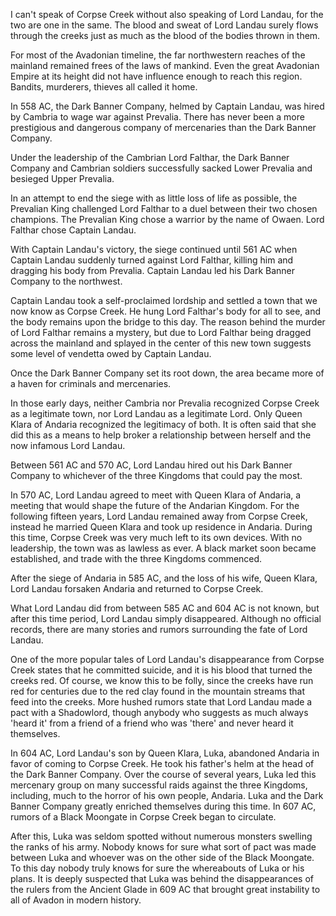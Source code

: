 I can't speak of Corpse Creek
without also speaking of Lord
Landau, for the two are one in the
same. The blood and sweat of
Lord Landau surely flows through
the creeks just as much as the
blood of the bodies thrown in them.

For most of the Avadonian timeline,
the far northwestern reaches of the
mainland remained frees of the
laws of mankind. Even the great
Avadonian Empire at its height
did not have influence enough
to reach this region. Bandits,
murderers, thieves all called it home.








In 558 AC, the Dark Banner Company,
helmed by Captain Landau, was hired
by Cambria to wage war against
Prevalia. There has never been
a more prestigious and dangerous
company of mercenaries than the
Dark Banner Company.

Under the leadership of the
Cambrian Lord Falthar, the
Dark Banner Company and
Cambrian soldiers successfully
sacked Lower Prevalia and
besieged Upper Prevalia.










In an attempt to end the siege
with as little loss of life as possible,
the Prevalian King challenged
Lord Falthar to a duel between
their two chosen champions.
The Prevalian King chose a warrior
by the name of Owaen. Lord
Falthar chose Captain Landau.

With Captain Landau's victory, the
siege continued until 561 AC when
Captain Landau suddenly turned
against Lord Falthar, killing him
and dragging his body from Prevalia.
Captain Landau led his Dark
Banner Company to the northwest.









Captain Landau took a self-proclaimed
lordship and settled a town that
we now know as Corpse Creek. He
hung Lord Falthar's body for all to
see, and the body remains upon the
bridge to this day. The reason behind
the murder of Lord Falthar remains
a mystery, but due to Lord Falthar
being dragged across the mainland
and splayed in the center of this new
town suggests some level of
vendetta owed by Captain Landau.

Once the Dark Banner Company set
its root down, the area became more
of a haven for criminals and
mercenaries.







In those early days, neither Cambria
nor Prevalia recognized Corpse Creek
as a legitimate town, nor Lord Landau
as a legitimate Lord. Only Queen
Klara of Andaria recognized the
legitimacy of both. It is often said
that she did this as a means to
help broker a relationship
between herself and the now
infamous Lord Landau.

Between 561 AC and 570 AC, Lord
Landau hired out his Dark Banner
Company to whichever of the three
Kingdoms that could pay the most.









In 570 AC, Lord Landau agreed to
meet with Queen Klara of Andaria,
a meeting that would shape the
future of the Andarian Kingdom.
For the following fifteen years,
Lord Landau remained away from
Corpse Creek, instead he married
Queen Klara and took up residence
in Andaria. During this time,
Corpse Creek was very much left
to its own devices. With no
leadership, the town was as
lawless as ever. A black market
soon became established, and
trade with the three Kingdoms
commenced.








After the siege of Andaria in
585 AC, and the loss of his wife,
Queen Klara, Lord Landau forsaken
Andaria and returned to Corpse
Creek.

What Lord Landau did from
between 585 AC and 604 AC is
not known, but after this time
period, Lord Landau simply
disappeared. Although no
official records, there are many
stories and rumors surrounding
the fate of Lord Landau.










One of the more popular tales
of Lord Landau's disappearance
from Corpse Creek states that
he committed suicide, and it is
his blood that turned the creeks
red. Of course, we know this to be
folly, since the creeks have run
red for centuries due to the
red clay found in the mountain
streams that feed into the
creeks. More hushed rumors state
that Lord Landau made a pact with
a Shadowlord, though anybody who
suggests as much always 'heard it'
from a friend of a friend who was
'there' and never heard it themselves.








In 604 AC, Lord Landau's son by
Queen Klara, Luka, abandoned Andaria
in favor of coming to Corpse Creek.
He took his father's helm at the
head of the Dark Banner Company. Over
the course of several years, Luka led
this mercenary group on many
successful raids against the three
Kingdoms, including, much to the
horror of his own people, Andaria.
Luka and the Dark Banner Company
greatly enriched themselves during
this time. In 607 AC, rumors of a
Black Moongate in Corpse Creek
began to circulate.









After this, Luka was seldom spotted
without numerous monsters
swelling the ranks of his army.
Nobody knows for sure what sort
of pact was made between Luka
and whoever was on the other side
of the Black Moongate. To this day
nobody truly knows for sure the
whereabouts of Luka or his
plans. It is deeply suspected that
Luka was behind the disappearances
of the rulers from the Ancient Glade
in 609 AC that brought great
instability to all of Avadon in
modern history.
